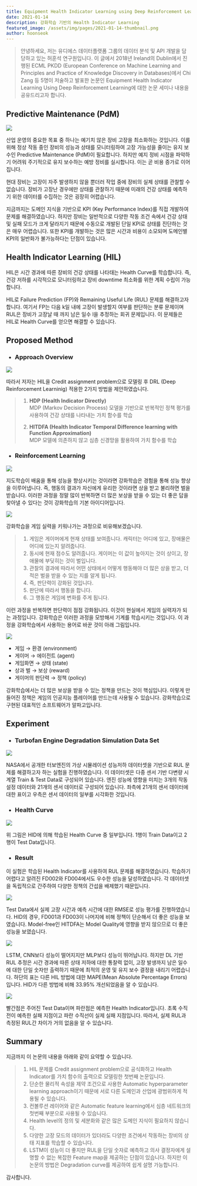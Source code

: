 ```yaml
---
title: Equipment Health Indicator Learning using Deep Reinforcement Learning
date: 2021-01-14
description: 강화학습 기반의 Health Indicator Learning
featured_image: /assets/img/pages/2021-01-14-thumbnail.png
author: hoonseok
---
```


> 안녕하세요, 저는 유디에스 데이터플랫폼 그룹의 데이터 분석 및 API 개발을 담당하고 있는 허훈석 연구원입니다. 이 글에서 2018년 Ireland의 Dublin에서 진행된 ECML PKDD (European Conference on Machine Learning and Principles and Practice of Knowledge Discovery in Databases)에서 Chi Zang 등 5명이 저술하고 발표한 논문인 Equipment Health Indicator Learning Using Deep Reinforcement Learning에 대한 논문 세미나 내용을 공유드리고자 합니다.

## Predictive Maintenance (PdM)

<img src="../assets/img/theme/hoonseok/pdm.png">

산업 운영의 중요한 목표 중 하나는 예기치 않은 장비 고장을 최소화하는 것입니다. 이를 위해 정상 작동 중인 장비의 성능과 상태를 모니터링하여 고장 가능성을 줄이는 유지 보수인 Predictive Maintenance (PdM)이 필요합니다. 하지만 예지 정비 시점을 파악하기 어려워 주기적으로 유지 보수하는 예방 정비를 실시합니다. 이는 곧 비용 증가로 이어집니다.

현대 장비는 고장이 자주 발생하지 않을 뿐더러 작업 중에 장비의 실제 상태를 관찰할 수 없습니다. 장비가 고장난 경우에만 상태를 관찰하기 때문에 미래의 건강 상태를 예측하기 위한 데이터를 수집하는 것은 굉장히 어렵습니다.

지금까지는 도메인 지식을 기반으로 KPI (Key Performance Index)를 직접 개발하여 문제를 해결하였습니다. 하지만 장비는 일반적으로 다양한 작동 조건 속에서 건강 상태 및 실패 모드가 크게 달라지기 때문에 수동으로 개발된 단일 KPI로 상태를 진단하는 것은 매우 어렵습니다. 또한 KPI를 개발하는 것은 많은 시간과 비용이 소모되며 도메인별 KPI의 일반화가 불가능하다는 단점이 있습니다.

## Health Indicator Learning (HIL)

HIL은 시간 경과에 따른 장비의 건강 상태를 나타태는 Health Curve를 학습합니다. 즉, 건강 저하를 시각적으로 모니터링하고 장비 downtime 최소화를 위한 계획 수립이 가능합니다.

HIL로 Failure Prediction (FP)와 Remaining Useful Life (RUL) 문제를 해결하고자 합니다. 여기서 FP는 다음 k일 내에 고장이 발생할지 여부를 판단하는 분류 문제이며 RUL은 장비가 고장날 때 까지 남은 일수 l을 추정하는 회귀 문제입니다. 이 문제들은 HIL로 Health Curve를 얻으면 해결할 수 있습니다.

## Proposed Method

- ### Approach Overview

<img src="../assets/img/theme/hoonseok/hid.png">

따라서 저자는 HIL을 Credit assignment problem으로 모델링 후 DRL (Deep Reinforcement Learninig) 적용한 2가지 방법을 제안하였습니다.

>1. **HDP  (Health  Indicator Directly)**<br>
>MDP (Markov Decision Process)  모델을 기반으로 반복적인 정책 평가를 사용하여 건강 상태를 나타내는 가치 함수를 학습
>
>2. **HITDFA (Health Indicator Temporal Difference learning with Function Approximation)**<br>
>MDP 모델에 의존하지 않고 심층 신경망을 활용하여 가치 함수를 학습

- ### Reinforcement Learning

<img src="../assets/img/theme/hoonseok/rl.png">

지도학습이 배움을 통해 성능을 향상시키는 것이라면 강화학습은 경험을 통해 성능 향상을 이루어냅니다. 즉, 행동의 결과가 자신에게 유리한 것이라면 상을 받고 불리하면 벌을 받습니다. 이러한 과정을 정말 많이 반복하면 더 많은 보상을 받을 수 있는 더 좋은 답을 찾아낼 수 있다는 것이 강화학습의 기본 아이디어입니다.

<img src="../assets/img/theme/hoonseok/game.png">

강화학습을 게임 실력을 키워나가는 과정으로 비유해보겠습니다.

>1. 게임은 게이머에게 현재 상태를 보여줍니다. 캐릭터는 어디에 있고, 장애물은 어디에 있는지 알려줍니다.
>2. 동시에 현재 점수도 알려줍니다. 게이머는 이 값이 높아지는 것이 상이고, 장애물에 부딪히는 것이 벌입니다.
>3. 관찰의 결과에 따라서 어떤 상태에서 어떻게 행동해야 더 많은 상을 받고, 더 적은 벌을 받을 수 있는 지를 알게 됩니다.
>4. 즉, 판단력이 강화된 것입니다.
>5. 판단에 따라서 행동을 합니다.
>6. 그 행동은 게임에 변화를 주게 됩니다.

이런 과정을 반복하면 판단력이 점점 강화됩니다. 이것이 현실에서 게임의 실력자가 되는 과정입니다. 강화학습은 이러한 과정을 모방해서 기계를 학습시키는 것입니다. 이 과정을 강화학습에서 사용하는 용어로 바꾼 것이 아래 그림입니다.

<img src="../assets/img/theme/hoonseok/game2.png">

- 게임 → 환경 (environment)
- 게이머 → 에이전트 (agent)
- 게임화면 → 상태 (state)
- 상과 벌 → 보상 (reward)
- 게이머의 판단력 → 정책 (policy)

강화학습에서는 더 많은 보상을 받을 수 있는 정책을 만드는 것이 핵심입니다. 이렇게 만들어진 정책은 게임의 인공지능 플레이어를 만드는데 사용될 수 있습니다. 강화학습으로 구현된 대표적인 소프트웨어가 알파고입니다.

## Experiment

- ### Turbofan Engine Degradation Simulation Data Set

<img src="../assets/img/theme/hoonseok/dataset.png">

NASA에서 공개한 터보엔진의 가상 시뮬레이션 성능저하 데이터셋을 기반으로 RUL 문제를 해결하고자 하는 실험을 진행하였습니다. 이 데이터셋은 다중 센서 기반 다변량 시계열 Train & Test Data로 구성되어 있습니다. 엔진 성능에 영향을 미치는 3개의 작동 설정 데이터와 21개의 센서 데이터로 구성되어 있습니다. 좌측에 21개의 센서 데이터에 대한 표이고 우측은 센서 데이터의 일부를 시각화한 것입니다.

- ### Health Curve

<img src="../assets/img/theme/hoonseok/hc.png">

위 그림은 HID에 의해 학습된 Health Curve 중 일부입니다. 1행이 Train Data이고 2행이 Test Data입니다.

- ### Result

이 실험은 학습된 Health Indicator를 사용하여 RUL 문제를 해결하였습니다. 학습하기 어렵다고 알려진 FD002와 FD004에서도 우수한 성능을 달성하였습니다. 각 데이터셋을 독립적으로 간주하여 다양한 정책의 간섭을 배제했기 때문입니다.

<img src="../assets/img/theme/hoonseok/rmse.png">

Test Data에서 실제 고장 시간과 예측 시간에 대한 RMSE로 성능 평가를 진행하였습니다. HID의 경우, FD001과 FD003이 나머지에 비해 정책이 단순해서 더 좋은 성능을 보였습니다. Model-free인 HITDFA는 Model Quality에 영향을 받지 않으므로 더 좋은 성능을 보였습니다.

<img src="../assets/img/theme/hoonseok/table.png">

LSTM, CNN보다 성능이 떨어지지만 MLP보다 성능이 뛰어납니다. 하지만 DL 기반 RUL 추정은 시간 경과에 따른 상태 저하에 대한 통찰력 없이, 고장 발생까지 남은 일수에 대한 단일 숫자만 출력하기 때문에 최적의 운영 및 유지 보수 결정을 내리기 어렵습니다. 하단의 표는 다른 HIL 방법에 대한 MAPE(Mean Absolute Percentage Errors)입니다. HID가 다른 방법에 비해 33.95% 개선되었음을 알 수 있습니다.

<img src="../assets/img/theme/hoonseok/rul.png">

빨간점은 주어진 Test Data이며 파란점은 예측한 Health Indicator입니다. 초록 수직전이 예측한 실패 지점이고 파란 수직선이 실제 실패 지점입니다. 따라서, 실제 RUL과 측정된 RUL간 차이가 거의 없음을 알 수 있습니다.

## Summary

지금까지 이 논문의 내용을 아래와 같이 요약할 수 있습니다.

>1. HIL 문제를 Credit assignment problem으로 공식화하고 Health Indicator를 가치 함수의 출력으로 모델링한 첫번째 논문입니다.
>2. 단순한 물리적 속성을 제약 조건으로 사용한 Automatic hyperparameter learning approach이기 때문에 서로 다른 도메인과 산업에 광범위하게 적용될 수 있습니다.
>3. 컨볼루션 레이어와 같은 Automatic feature learning에서 심층 네트워크의 첫번째 부분으로 사용될 수 있습니다.
>4. Health level의 정의 및 세분화와 같은 많은 도메인 지식이 필요하지 않습니다.
>5. 다양한 고장 모드의 데이터가 있더라도 다양한 조건에서 작동하는 장비의 상태 지표를 학습할 수 있습니다.
>6. LSTM이 성능이 더 좋지만 RUL을 단일 숫자로 예측하고 의사 결정자에게 설명할 수 없는 복잡한 Feature map을 제공하는 단점이 있습니다. 하지만 이 논문의 방법은 Degradation curve를 제공하여 쉽게 설명 가능합니다.

감사합니다.